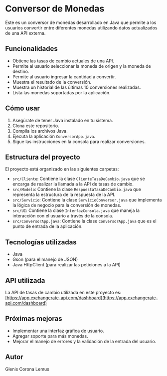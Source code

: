 # Conversor de Monedas

Este es un conversor de monedas desarrollado en Java que permite a los usuarios convertir entre diferentes monedas utilizando datos actualizados de una API externa.

## Funcionalidades

* Obtiene las tasas de cambio actuales de una API.
* Permite al usuario seleccionar la moneda de origen y la moneda de destino.
* Permite al usuario ingresar la cantidad a convertir.
* Muestra el resultado de la conversión.
* Muestra un historial de las últimas 10 conversiones realizadas.
* Lista las monedas soportadas por la aplicación.

## Cómo usar

1.  Asegúrate de tener Java instalado en tu sistema.
2.  Clona este repositorio.
3.  Compila los archivos Java.
4.  Ejecuta la aplicación `ConversorApp.java`.
5.  Sigue las instrucciones en la consola para realizar conversiones.

## Estructura del proyecto

El proyecto está organizado en las siguientes carpetas:

* `src/Cliente`: Contiene la clase `ClienteTasaDeCambio.java` que se encarga de realizar la llamada a la API de tasas de cambio.
* `src/Modelo`: Contiene la clase `RespuestaTasaDeCambio.java` que representa la estructura de la respuesta de la API.
* `src/Servicio`: Contiene la clase `ServicioConversor.java` que implementa la lógica de negocio para la conversión de monedas.
* `src/UI`: Contiene la clase `InterfazConsola.java` que maneja la interacción con el usuario a través de la consola.
* `src/ConversorApp.java`: Contiene la clase `ConversorApp.java` que es el punto de entrada de la aplicación.

## Tecnologías utilizadas

* Java
* Gson (para el manejo de JSON)
* Java HttpClient (para realizar las peticiones a la API)

## API utilizada

La API de tasas de cambio utilizada en este proyecto es: [https://app.exchangerate-api.com/dashboard](https://app.exchangerate-api.com/dashboard)

## Próximas mejoras

* Implementar una interfaz gráfica de usuario.
* Agregar soporte para más monedas.
* Mejorar el manejo de errores y la validación de la entrada del usuario.

## Autor

Glenis Corona Lemus
